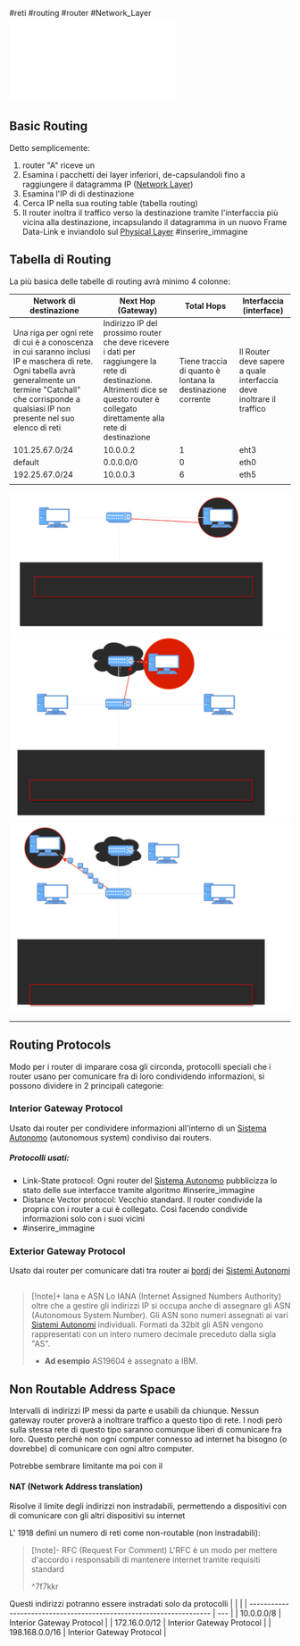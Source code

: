 #reti #routing #router #Network_Layer 
![](Studio/It%20Support/Bits%20and%20Bytes%20of%20Networking/Alcuni%20Dispositivi%20di%20Rete.md#Routing%20Router)

## Basic Routing
Detto semplicemente:
1. router "A" riceve un [](Studio/It%20Support/Bits%20and%20Bytes%20of%20Networking/Data-Link%20Layer.md#^8meg81%7Cpacchetto%20dati)
2. Esamina i pacchetti dei layer inferiori, de-capsulandoli fino a raggiungere il  datagramma IP ([Network Layer](Studio/It%20Support/Bits%20and%20Bytes%20of%20Networking/Network%20Layer.md))  
3. Esamina l'IP di di destinazione
4. Cerca IP nella sua routing table (tabella routing)
5. Il router inoltra il traffico verso la destinazione tramite l'interfaccia più vicina alla destinazione, incapsulando il datagramma in un nuovo Frame Data-Link e inviandolo sul [Physical Layer](Studio/It%20Support/Bits%20and%20Bytes%20of%20Networking/Physical%20Layer.md)
#inserire_immagine 

## Tabella di Routing
La più basica delle tabelle di routing avrà minimo 4 colonne:

| Network di destinazione                                                                                                                                                                                            | Next Hop (Gateway)                                                                                                                                                                     | Total Hops                                                 | Interfaccia (interface)                                              |
| ------------------------------------------------------------------------------------------------------------------------------------------------------------------------------------------------------------------ | -------------------------------------------------------------------------------------------------------------------------------------------------------------------------------------- | ---------------------------------------------------------- | -------------------------------------------------------------------- |
| Una riga per ogni rete di cui è a conoscenza in cui saranno inclusi IP e maschera di rete. Ogni tabella avrà generalmente un termine "Catchall" che corrisponde a qualsiasi IP non presente nel suo elenco di reti | Indirizzo IP del prossimo router che deve ricevere i dati per raggiungere la rete di destinazione. Altrimenti dice se questo router è collegato direttamente alla rete di destinazione | Tiene traccia di quanto è lontana la destinazione corrente | Il Router deve sapere a quale interfaccia deve inoltrare il traffico |
| 101.25.67.0/24                                                                                                                                                                                                     | 10.0.0.2                                                                                                                                                                               | 1                                                          | eht3                                                                 |
| default                                                                                                                                                                                                            | 0.0.0.0/0                                                                                                                                                                              | 0                                                          | eth0                                                                 |
| 192.25.67.0/24                                                                                                                                                                                                     | 10.0.0.3                                                                                                                                                                               | 6                                                         | eth5                                                                     |
|                                                                                                                                                                                                                    |                                                                                                                                                                                        |                                                            |                                                                      |
![routingtable_entry-1.drawio](Studio/Materiali/routingtable_entry-1.drawio.svg)![routingtable_entry2.drawio](Studio/Materiali/routingtable_entry2.drawio.svg)![routingtable_entry3.drawio](Studio/Materiali/routingtable_entry3.drawio.svg)

---


## Routing Protocols
Modo per i router di imparare cosa gli circonda, protocolli speciali che i router usano per comunicare fra di loro condividendo informazioni, si possono dividere in 2 principali categorie:

### Interior Gateway Protocol
Usato dai router per condividere informazioni all'interno di un [Sistema Autonomo](Studio/It%20Support/Bits%20and%20Bytes%20of%20Networking/Autonomous%20System.md) (autonomous system) condiviso dai routers.
##### Protocolli usati:
- Link-State protocol: Ogni router del  [Sistema Autonomo](Studio/It%20Support/Bits%20and%20Bytes%20of%20Networking/Autonomous%20System.md) pubblicizza lo stato delle sue interfacce tramite algoritmo
  #inserire_immagine 
- Distance Vector protocol: Vecchio standard. Il router condivide la propria [](Studio/It%20Support/Bits%20and%20Bytes%20of%20Networking/Routing.md#Tabella%20di%20Routing%7Crouting%20table) con i router a cui è collegato. Così facendo condivide informazioni solo con i suoi vicini
- #inserire_immagine 

### Exterior Gateway Protocol
Usato dai router per comunicare dati tra router ai [bordi](Studio/It%20Support/Bits%20and%20Bytes%20of%20Networking/Demarcation%20Point.md) dei [Sistemi Autonomi](Studio/It%20Support/Bits%20and%20Bytes%20of%20Networking/Autonomous%20System.md)


## 
>[!note]+  Iana e ASN
>Lo IANA (Internet Assigned Numbers Authority) oltre che a gestire gli indirizzi IP si occupa anche di assegnare gli ASN (Autonomous System Number). Gli ASN sono numeri assegnati ai vari [Sistemi Autonomi](Studio/It%20Support/Bits%20and%20Bytes%20of%20Networking/Autonomous%20System.md) individuali.
>Formati da 32bit gli ASN vengono rappresentati con un intero numero decimale preceduto dalla sigla "AS".
> - **Ad esempio** AS19604 è assegnato a IBM.
>
>

## Non Routable Address Space
Intervalli di indirizzi IP messi da parte e usabili da chiunque. Nessun gateway router proverà a inoltrare traffico a questo tipo di rete. I nodi però sulla stessa rete di questo tipo saranno comunque liberi di comunicare fra loro.
Questo perché non ogni computer connesso ad internet ha bisogno (o dovrebbe) di comunicare con ogni altro computer.

Potrebbe sembrare limitante ma poi con il 
#### NAT (Network Address translation)
Risolve il limite degli indirizzi non instradabili, permettendo a dispositivi con [](Studio/It%20Support/Bits%20and%20Bytes%20of%20Networking/Routing.md#Non%20Routable%20Address%20Space%7Cnon%20routable%20address) di comunicare con gli altri dispositivi su internet 

L'[](Studio/It%20Support/Bits%20and%20Bytes%20of%20Networking/Routing.md#^7f7kkr%7CRFC) 1918 definì un numero di reti come non-routable (non instradabili):
>[!note]- RFC (Request For Comment)
>L'RFC è un modo per mettere d'accordo i responsabili di mantenere internet tramite requisiti standard
>
> ^7f7kkr

Questi indirizzi potranno essere instradati solo da protocolli [](Studio/It%20Support/Bits%20and%20Bytes%20of%20Networking/Routing.md#Interior%20Gateway%20Protocol%7Cgateway%20interni)
| [](Studio/It%20Support/Bits%20and%20Bytes%20of%20Networking/Routing.md#Non%20Routable%20Address%20Space%5C%7Cnon%20routable%20address%20spaces) |     |
| ------------------------------------------------------------------- | --- |
| 10.0.0.0/8                                                          | Interior Gateway Protocol    | 
| 172.16.0.0/12                                                       |   Interior Gateway Protocol  |
| 198.168.0.0/16                                                      | Interior Gateway Protocol    |




